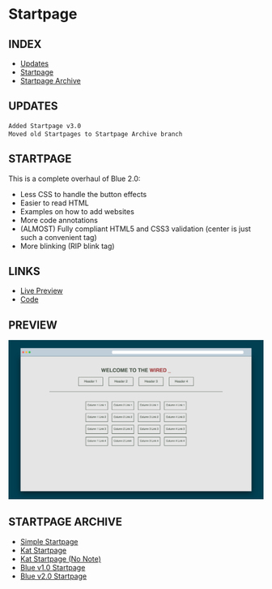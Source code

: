 # Startpage

## INDEX

- [Updates](https://github.com/AnthonyVadala/Startpage#updates)
- [Startpage](https://github.com/AnthonyVadala/Startpage#startpage-1)
- [Startpage Archive](https://github.com/AnthonyVadala/Startpage#startpage-archive)


## UPDATES

	Added Startpage v3.0
	Moved old Startpages to Startpage Archive branch


## STARTPAGE

This is a complete overhaul of Blue 2.0:
- Less CSS to handle the button effects
- Easier to read HTML
- Examples on how to add websites
- More code annotations
- (ALMOST) Fully compliant HTML5 and CSS3 validation (center is just such a convenient tag)
- More blinking (RIP blink tag)


## LINKS

- [Live Preview](http://AnthonyVadala.github.io/Startpage/startpage/index.html)
- [Code](https://github.com/AnthonyVadala/Startpage/tree/master/startpage)


## PREVIEW

![alt tag](preview.PNG "Startpage Preview")


## STARTPAGE ARCHIVE

- [Simple Startpage](https://github.com/AnthonyVadala/Startpage/tree/master/archive/simple%20startpage)
- [Kat Startpage](https://github.com/AnthonyVadala/Startpage/tree/master/archive/kat%20startpage)
- [Kat Startpage (No Note)](https://github.com/AnthonyVadala/Startpage/tree/master/archive/kat%20startpage%20(no%20note))
- [Blue v1.0 Startpage](https://github.com/AnthonyVadala/Startpage/tree/master/archive/blue%20v1.0)
- [Blue v2.0 Startpage](https://github.com/AnthonyVadala/Startpage/tree/master/archive/blue%20v2.0)
